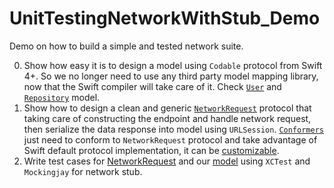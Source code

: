 # UnitTestingNetworkWithStub_Demo

Demo on how to build a simple and tested network suite.

0. Show how easy it is to design a model using `Codable` protocol from Swift 4+. So we no longer need to use any third party model mapping library, now that the Swift compiler will take care of it. Check [`User`](https://github.com/vinhnx/UnitTestingNetworkWithStub_Demo/blob/master/UnitTestingNetworkWithStub_2/Model/User.swift) and [`Repository`](https://github.com/vinhnx/UnitTestingNetworkWithStub_Demo/blob/master/UnitTestingNetworkWithStub_2/Model/Repository.swift) model. 
1. Show how to design a clean and generic [`NetworkRequest`](https://github.com/vinhnx/UnitTestingNetworkWithStub_Demo/blob/master/UnitTestingNetworkWithStub_2/Network/NetworkRequest.swift) protocol that taking care of constructing the endpoint and handle network request, then serialize the data response into model using `URLSession`. [`Conformers`](https://github.com/vinhnx/UnitTestingNetworkWithStub_Demo/blob/master/UnitTestingNetworkWithStub_2/Network/GithubUserRequest.swift) just need to conform to `NetworkRequest` protocol and take advantage of Swift default protocol implementation, it can be [customizable](https://github.com/vinhnx/iOS-notes/issues/47).
2. Write test cases for [NetworkRequest](https://github.com/vinhnx/UnitTestingNetworkWithStub_Demo/blob/master/UnitTestingNetworkWithStub_2Tests/NetworkRequestTests.swift) and our [model](https://github.com/vinhnx/UnitTestingNetworkWithStub_Demo/blob/master/UnitTestingNetworkWithStub_2Tests/UserTests.swift) using `XCTest` and `Mockingjay` for network stub.
